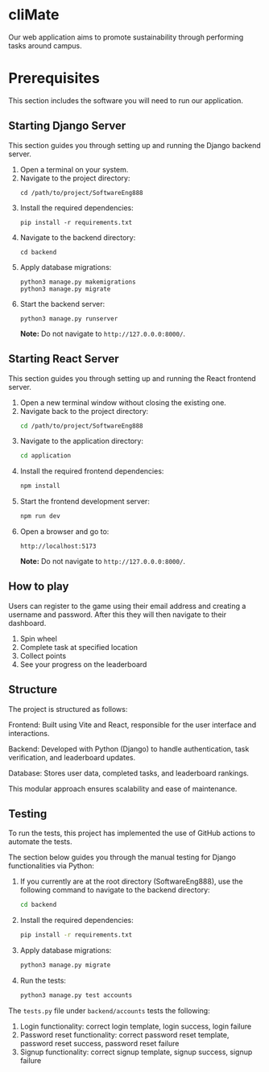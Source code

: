 # cliMate
Our web application aims to promote sustainability through performing tasks around campus.

# Prerequisites
This section includes the software you will need to run our application. 

## Starting Django Server

This section guides you through setting up and running the Django backend server.

1. Open a terminal on your system.
2. Navigate to the project directory:
   ```
   cd /path/to/project/SoftwareEng888
   ```
3. Install the required dependencies:
   ```
   pip install -r requirements.txt
   ```
4. Navigate to the backend directory:
   ```
   cd backend
   ```
5. Apply database migrations:
   ```
   python3 manage.py makemigrations
   python3 manage.py migrate
   ```
6. Start the backend server:
   ```
   python3 manage.py runserver
   ```
   **Note:** Do not navigate to `http://127.0.0.0:8000/`.

## Starting React Server

This section guides you through setting up and running the React frontend server.

1. Open a new terminal window without closing the existing one.
2. Navigate back to the project directory:
   ```sh
   cd /path/to/project/SoftwareEng888
   ```
3. Navigate to the application directory:
   ```sh
   cd application
   ```
4. Install the required frontend dependencies:
   ```sh
   npm install
   ```
5. Start the frontend development server:
   ```sh
   npm run dev
   ```
6. Open a browser and go to:
   ```
   http://localhost:5173
   ```
   **Note:** Do not navigate to `http://127.0.0.0:8000/`.

## How to play 
Users can register to the game using their email address and creating a username and password. After this they will then navigate to their dashboard.
1. Spin wheel
2. Complete task at specified location
3. Collect points
4. See your progress on the leaderboard

## Structure
The project is structured as follows:

Frontend: Built using Vite and React, responsible for the user interface and interactions.

Backend: Developed with Python (Django) to handle authentication, task verification, and leaderboard updates.

Database: Stores user data, completed tasks, and leaderboard rankings.

This modular approach ensures scalability and ease of maintenance.

## Testing
To run the tests, this project has implemented the use of GitHub actions to automate the tests.

The section below guides you through the manual testing for Django functionalities via Python:
1. If you currently are at the root directory (SoftwareEng888), use the following command to navigate to the backend directory:
   ```sh
   cd backend
   ```
2. Install the required dependencies:
   ```sh
   pip install -r requirements.txt
   ```
3. Apply database migrations:
   ```sh
   python3 manage.py migrate
   ```
4. Run the tests:
   ```sh
   python3 manage.py test accounts
   ```

The `tests.py` file under `backend/accounts` tests the following:
1. Login functionality: correct login template, login success, login failure
2. Password reset functionality: correct password reset template, password reset success, password reset failure
3. Signup functionality: correct signup template, signup success, signup failure
